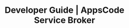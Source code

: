 ---
title: Developer Guide | AppsCode Service Broker
description: AppsCode Service Broker Developer Guide
menu:
  product_service-broker_0.3.1:
    identifier: developer-guide
    name: Developer Guide
    parent: setup
    weight: 40
menu_name: product_service-broker_0.3.1
---